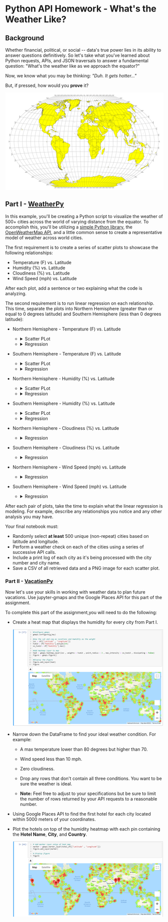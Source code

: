 # Python API Homework - What's the Weather Like?

## Background

Whether financial, political, or social -- data's true power lies in its ability to answer questions definitively. So let's take what you've learned about Python requests, APIs, and JSON traversals to answer a fundamental question: "What's the weather like as we approach the equator?"

Now, we know what you may be thinking: _"Duh. It gets hotter..."_

But, if pressed, how would you **prove** it?

![Equator](Images/equatorsign.png)


## Part I - [WeatherPy](starter_code/WeatherPy.ipynb)

In this example, you'll be creating a Python script to visualize the weather of 500+ cities across the world of varying distance from the equator. To accomplish this, you'll be utilizing a [simple Python library](https://pypi.python.org/pypi/citipy), the [OpenWeatherMap API](https://openweathermap.org/api), and a little common sense to create a representative model of weather across world cities.

The first requirement is to create a series of scatter plots to showcase the following relationships:

* Temperature (F) vs. Latitude
* Humidity (%) vs. Latitude
* Cloudiness (%) vs. Latitude
* Wind Speed (mph) vs. Latitude

After each plot, add a sentence or two explaining what the code is analyzing.

The second requirement is to run linear regression on each relationship. This time, separate the plots into Northern Hemisphere (greater than or equal to 0 degrees latitude) and Southern Hemisphere (less than 0 degrees latitude):

* Northern Hemisphere - Temperature (F) vs. Latitude

  - <details>
           <summary>Scatter PLot</summary>
           <p><img src="output_data/Fig1.png" /> </p>
    </details>

  - <details>
           <summary>Regression</summary>
           <p><img src="output_data/fig5.png" /> </p>
    </details>
  
* Southern Hemisphere - Temperature (F) vs. Latitude

  - <details>
           <summary>Scatter PLot</summary>
           <p><img src="output_data/Fig2.png" /> </p>
    </details>

  - <details>
           <summary>Regression</summary>
           <p><img src="output_data/fig6.png" /> </p>
    </details>

* Northern Hemisphere - Humidity (%) vs. Latitude

  - <details>
           <summary>Scatter PLot</summary>
           <p><img src="output_data/Fig3.png" /> </p>
    </details>

  - <details>
           <summary>Regression</summary>
           <p><img src="output_data/fig7.png" /> </p>
    </details>

* Southern Hemisphere - Humidity (%) vs. Latitude

  - <details>
           <summary>Scatter PLot</summary>
           <p><img src="output_data/Fig4.png" /> </p>
    </details>

  - <details>
           <summary>Regression</summary>
           <p><img src="output_data/Fig8.png" /> </p>
    </details>

* Northern Hemisphere - Cloudiness (%) vs. Latitude

  - <details>
           <summary>Regression</summary>
           <p><img src="output_data/fig9.png" /> </p>
    </details>

* Southern Hemisphere - Cloudiness (%) vs. Latitude

  - <details>
           <summary>Regression</summary>
           <p><img src="output_data/fig10.png" /> </p>
    </details>

* Northern Hemisphere - Wind Speed (mph) vs. Latitude

  - <details>
           <summary>Regression</summary>
           <p><img src="output_data/fig11.png" /> </p>
    </details>

* Southern Hemisphere - Wind Speed (mph) vs. Latitude

  - <details>
           <summary>Regression</summary>
           <p><img src="output_data/fig12.png" /> </p>
    </details>
 

After each pair of plots, take the time to explain what the linear regression is modeling. For example, describe any relationships you notice and any other analysis you may have.

Your final notebook must:

* Randomly select **at least** 500 unique (non-repeat) cities based on latitude and longitude.
* Perform a weather check on each of the cities using a series of successive API calls.
* Include a print log of each city as it's being processed with the city number and city name.
* Save a CSV of all retrieved data and a PNG image for each scatter plot.

### Part II - [VacationPy](starter_code/VacationPy.ipynb)

Now let's use your skills in working with weather data to plan future vacations. Use jupyter-gmaps and the Google Places API for this part of the assignment.

To complete this part of the assignment,you will need to do the following:

* Create a heat map that displays the humidity for every city from Part I.

  ![heatmap](output_data/heatmap.PNG)

* Narrow down the DataFrame to find your ideal weather condition. For example:

  * A max temperature lower than 80 degrees but higher than 70.

  * Wind speed less than 10 mph.

  * Zero cloudiness.

  * Drop any rows that don't contain all three conditions. You want to be sure the weather is ideal.

  * **Note:** Feel free to adjust to your specifications but be sure to limit the number of rows returned by your API requests to a reasonable number.

* Using Google Places API to find the first hotel for each city located within 5000 meters of your coordinates.

* Plot the hotels on top of the humidity heatmap with each pin containing the **Hotel Name**, **City**, and **Country**.

  ![hotel map](output_data/heatmap_hotelmarkers.PNG)
